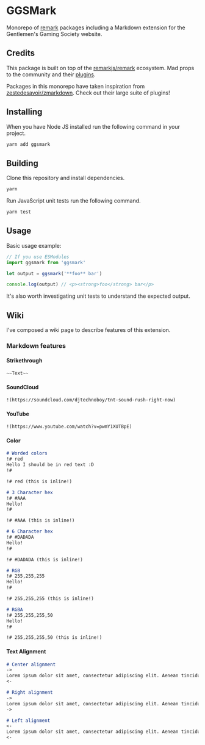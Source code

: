 # GGSMark

Monorepo of [remark](https://github.com/remarkjs/remark) packages including a Markdown extension for the Gentlemen's Gaming Society website.

## Credits

This package is built on top of the [remarkjs/remark](https://github.com/remarkjs/remark) ecosystem. Mad props to the community and their [plugins](https://github.com/remarkjs/remark/blob/HEAD/doc/plugins.md#list-of-plugins).

Packages in this monorepo have taken inspiration from [zestedesavoir/zmarkdown](https://github.com/zestedesavoir/zmarkdown). Check out their large suite of plugins!

## Installing

When you have Node JS installed run the following command in your project.

```bash
yarn add ggsmark
```

## Building

Clone this repository and install dependencies.

```bash
yarn
```

Run JavaScript unit tests run the following command.

```bash
yarn test
```

## Usage

Basic usage example:

```js
// If you use ESModules
import ggsmark from 'ggsmark'

let output = ggsmark('**foo** bar')

console.log(output) // <p><strong>foo</strong> bar</p>
```

It's also worth investigating unit tests to understand the expected output.

## Wiki

I've composed a wiki page to describe features of this extension.

### Markdown features

#### Strikethrough
```markdown
~~Text~~
```

<!-- #### Spoiler
```
||secret suprise||
``` -->

#### SoundCloud

```markdown
!(https://soundcloud.com/djtechnoboy/tnt-sound-rush-right-now)
```

#### YouTube

```markdown
!(https://www.youtube.com/watch?v=pwmY1XUTBpE)
```

#### Color

```markdown
# Worded colors
!# red
Hello I should be in red text :D
!#

!# red (this is inline!)

# 3 Character hex
!# #AAA
Hello!
!#

!# #AAA (this is inline!)

# 6 Character hex
!# #DADADA
Hello!
!#

!# #DADADA (this is inline!)

# RGB
!# 255,255,255
Hello!
!#

!# 255,255,255 (this is inline!)

# RGBA
!# 255,255,255,50
Hello!
!#

!# 255,255,255,50 (this is inline!)
```

#### Text Alignment

```markdown
# Center alignment
->
Lorem ipsum dolor sit amet, consectetur adipiscing elit. Aenean tincidunt urna maximus sem congue, viverra ultrices purus porta. Aenean at porta mi. Donec ut felis consectetur, rutrum mauris non, sagittis ipsum. Quisque sit amet fringilla lorem. Curabitur euismod imperdiet nunc, et vehicula lorem scelerisque et. Fusce rutrum id lectus in pellentesque. Donec vel cursus dolor. Ut placerat justo nunc, a imperdiet libero posuere non. Nullam dolor ligula, efficitur a accumsan non, viverra quis lorem. Mauris at auctor ligula.
<-

# Right alignment
->
Lorem ipsum dolor sit amet, consectetur adipiscing elit. Aenean tincidunt urna maximus sem congue, viverra ultrices purus porta. Aenean at porta mi. Donec ut felis consectetur, rutrum mauris non, sagittis ipsum. Quisque sit amet fringilla lorem. Curabitur euismod imperdiet nunc, et vehicula lorem scelerisque et. Fusce rutrum id lectus in pellentesque. Donec vel cursus dolor. Ut placerat justo nunc, a imperdiet libero posuere non. Nullam dolor ligula, efficitur a accumsan non, viverra quis lorem. Mauris at auctor ligula.
->

# Left alignment
<-
Lorem ipsum dolor sit amet, consectetur adipiscing elit. Aenean tincidunt urna maximus sem congue, viverra ultrices purus porta. Aenean at porta mi. Donec ut felis consectetur, rutrum mauris non, sagittis ipsum. Quisque sit amet fringilla lorem. Curabitur euismod imperdiet nunc, et vehicula lorem scelerisque et. Fusce rutrum id lectus in pellentesque. Donec vel cursus dolor. Ut placerat justo nunc, a imperdiet libero posuere non. Nullam dolor ligula, efficitur a accumsan non, viverra quis lorem. Mauris at auctor ligula.
<-
```

